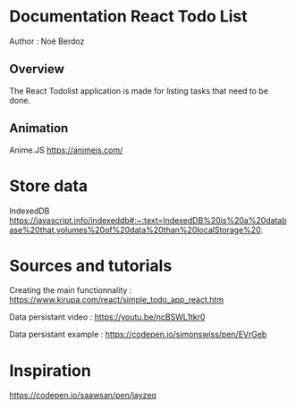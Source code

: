 # Documentation React Todo List
Author : Noé Berdoz

## Overview
The React Todolist application is made for listing tasks that need to be done.

## Animation
Anime.JS https://animejs.com/

# Store data
IndexedDB
https://javascript.info/indexeddb#:~:text=IndexedDB%20is%20a%20database%20that,volumes%20of%20data%20than%20localStorage%20.


# Sources and tutorials
Creating the main functionnality : 
https://www.kirupa.com/react/simple_todo_app_react.htm

Data persistant video :
https://youtu.be/ncBSWL1tkr0

Data persistant example :
https://codepen.io/simonswiss/pen/EVrGeb

# Inspiration
https://codepen.io/saawsan/pen/jayzeq
